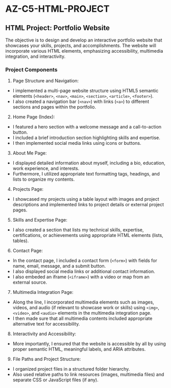 # AZ-C5-HTML-PROJECT

## HTML Project: Portfolio Website
The objective is to design and develop an interactive portfolio website that showcases your skills, projects, and accomplishments. The website will incorporate various HTML elements, emphasizing accessibility, multimedia integration, and interactivity.

### Project Components
1. Page Structure and Navigation:
- I implemented a multi-page website structure using HTML5 semantic elements (`<header>`, `<nav>`, `<main>`, `<section>`, `<article>`, `<footer>`).
- I also created a navigation bar (`<nav>`) with links (`<a>`) to different sections and pages within the portfolio.

2. Home Page (Index):
- I featured a hero section with a welcome message and a call-to-action button.
- I included a brief introduction section highlighting skills and expertise.
- I then implemented social media links using icons or buttons.

3. About Me Page:
- I displayed detailed information about myself, including a bio, education, work experience, and interests.
- Furthermore, I utilized appropriate text formatting tags, headings, and lists to organize my contents.

4. Projects Page:
- I showcased my projects using a table layout with images and project descriptions and implemented links to project details or external project pages.

5. Skills and Expertise Page:
- I also created a section that lists my technical skills, expertise, certifications, or achievements using appropriate HTML elements (lists, tables).

6. Contact Page:
- In the contact page, I included a contact form (`<form>`) with fields for name, email, message, and a submit button.
- I also displayed social media links or additional contact information.
- I also embeded an iframe (`<iframe>`) with a video or map from an external source.

7. Multimedia Integration Page:
- Along the line, I incorporated multimedia elements such as images, videos, and audio (if relevant to showcase work or skills) using `<img>`, `<video>`, and `<audio>` elements in the multimedia integration page.
- I then made sure that all multimedia contents included appropriate alternative text for accessibility.

8. Interactivity and Accessibility:
- More importantly, I ensured that the website is accessible by all by using proper semantic HTML, meaningful labels, and ARIA attributes.

9. File Paths and Project Structure:
- I organized project files in a structured folder hierarchy.
- Also used relative paths to link resources (images, multimedia files) and separate CSS or JavaScript files (if any).
